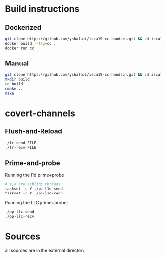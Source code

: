 # Build instructions
## Dockerized
```sh
git clone https://github.com/yshalabi/isca19-cc-handson.git && cd isca19-cc-handson
docker build --tag=cc .
docker run cc
```

## Manual
```sh
git clone https://github.com/yshalabi/isca19-cc-handson.git && cd isca19-cc-handson
mkdir build
cd build
cmake ..
make
```
# covert-channels
## Flush-and-Reload
```sh
./fr-send FILE
./fr-recv FILE
```

## Prime-and-probe
Running the l1d prime+probe
```sh
# Y,X are sibling threads
taskset -c Y ./pp-l1d-send
taskset -c X ./pp-l1d-recv
```

Running the LLC prime+probe;
```sh
./pp-llc-send
./pp-llc-recv
```

# Sources
all sources are in the external directory
